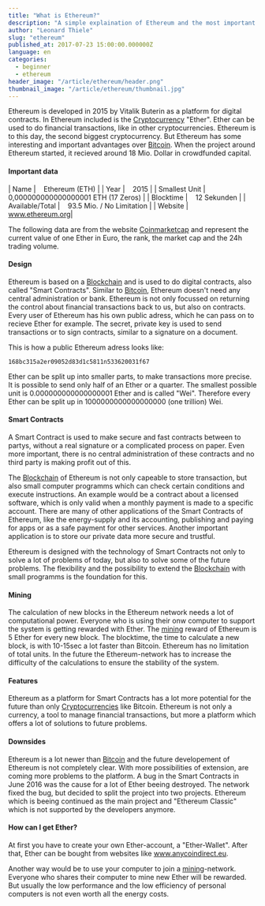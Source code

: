 ```yaml
---
title: "What is Ethereum?"
description: "A simple explaination of Ethereum and the most important facts"
author: "Leonard Thiele"
slug: "ethereum"
published_at: 2017-07-23 15:00:00.000000Z
language: en
categories:
  - beginner
  - ethereum
header_image: "/article/ethereum/header.png"
thumbnail_image: "/article/ethereum/thumbnail.jpg"
---
```


Ethereum is developed in 2015 by Vitalik Buterin as a platform for digital contracts. In Ethereum included is the [Cryptocurrency](/en/article/cryptocurrencies) "Ether". Ether can be used to do financial transactions, like in other cryptocurrencies. Ethereum is to this day, the second biggest cryptocurrency. But Ethereum has some interesting and important advantages over [Bitcoin](/en/article/bitcoin). When the project around Ethereum started, it recieved around 18 Mio. Dollar in crowdfunded capital.

#### Important data

|  Name | &nbsp;&nbsp; Ethereum (ETH) |
|  Year |  &nbsp;&nbsp; 2015 |
|  Smallest Unit | &nbsp;&nbsp; 0,000000000000000001 ETH (17 Zeros) |
|  Blocktime |  &nbsp;&nbsp; 12 Sekunden |
|  Available/Total |  &nbsp;&nbsp; 93.5 Mio. / No Limitation |
|  Website |  &nbsp;&nbsp; <a href="https://ethereum.org/" target="_blank">www.ethereum.org</a>|

The following data are from the website <a href="https://coinmarketcap.com/currencies/ethereum/" target="_blank">Coinmarketcap</a>
and represent the current value of one Ether in Euro, the rank, the market cap and the 24h trading volume.

<script type="text/javascript" src="https://files.coinmarketcap.com/static/widget/currency.js"></script><div class="coinmarketcap-currency-widget" data-currency="ethereum" data-base="EUR" data-secondary="" data-ticker="true" data-rank="true" data-marketcap="true" data-volume="true" data-stats="EUR" data-statsticker="false"></div>


#### Design

Ethereum is based on a [Blockchain](/en/article/blockchain) and is used to do digital contracts, also called "Smart Contracts". Similar to [Bitcoin](/en/article/bitcoin), Ethereum doesn't need any central administration or bank. Ethereum is not only focussed on returning the control about financial transactions back to us, but also on contracts.
Every user of Ethereum has his own public adress, which he can pass on to recieve Ether for example. The secret, private key is used to send transactions or to sign contracts, similar to a signature on a document.

This is how a public Ethereum adress looks like:

```
168bc315a2er09052d83d1c5811n533620031f67
```
Ether can be split up into smaller parts, to make transactions more precise. It is possible to send only half of an Ether or a quarter. The smallest possible unit is 0.000000000000000001 Ether and is called "Wei". Therefore every Ether can be split up in 1000000000000000000 (one trillion) Wei.

#### Smart Contracts

A Smart Contract is used to make secure and fast contracts between to partys, without a real signature or a complicated process on paper. Even more important, there is no central administration of these contracts and no third party is making profit out of this.

The [Blockchain](/en/article/blockchain) of Ethereum is not only capeable to store transaction, but also small computer programms which can check certain conditions and execute instructions. An example would be a contract about a licensed software, which is only valid when a monthly payment is made to a specific account.
There are many of other applications of the Smart Contracts of Ethereum, like the energy-supply and its accounting, publishing and paying for apps or as a safe payment for other services. Another important application is to store our private data more secure and trustful.

Ethereum is designed with the technology of Smart Contracts not only to solve a lot of problems of today, but also to solve some of the future problems. The flexibility and the possibility to extend the [Blockchain](/en/article/blockchain) with small programms is the foundation for this.

#### Mining

The calculation of new blocks in the Ethereum network needs a lot of computational power. Everyone who is using their onw computer to support the system is getting rewarded with Ether. The [mining](/en/article/mining) reward of Ethereum is 5 Ether for every new block. The blocktime, the time to calculate a new block, is with 10-15sec a lot faster than Bitcoin.
Ethereum has no limitation of total units. In the future the Ethereum-network has to increase the difficulty of the calculations to ensure the stability of the system.

#### Features

Ethereum as a platform for Smart Contracts has a lot more potential for the future than only [Cryptocurrencies](/en/article/cryptocurrencies) like Bitcoin.
Ethereum is not only a currency, a tool to manage financial transactions, but more a platform which offers a lot of solutions to future problems.

#### Downsides

Ethereum is a lot newer than [Bitcoin](/en/article/bitcoin) and the future developement of Ethereum is not completely clear.
With more possibilities of extension, are coming more problems to the platform. A bug in the Smart Contracts in June 2016 was the cause for a lot of Ether beeing destroyed. The network fixed the bug, but decided to split the project into two projects. Ethereum which is beeing continued as the main project and "Ethereum Classic" which is not supported by the developers anymore.

#### How can I get Ether?

At first you have to create your own Ether-account, a "Ether-Wallet". After that, Ether can be bought from websites like <a href="https://anycoindirect.eu/" target="_blank">www.anycoindirect.eu</a>.

Another way would be to use your computer to join a [mining](/en/article/mining)-network. Everyone who shares their computer to mine new Ether will be rewarded. But usually the low performance and the low efficiency of personal computers is not even worth all the energy costs.